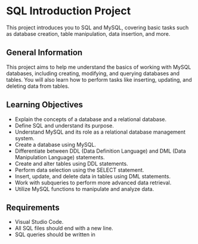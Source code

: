 # SQL Introduction Project

This project introduces you to SQL and MySQL, covering basic tasks such as database creation, table manipulation, data insertion, and more.

## General Information

This project aims to help me understand the basics of working with MySQL databases, including creating, modifying, and querying databases and tables. You will also learn how to perform tasks like inserting, updating, and deleting data from tables.

## Learning Objectives

- Explain the concepts of a database and a relational database.
- Define SQL and understand its purpose.
- Understand MySQL and its role as a relational database management system.
- Create a database using MySQL.
- Differentiate between DDL (Data Definition Language) and DML (Data Manipulation Language) statements.
- Create and alter tables using DDL statements.
- Perform data selection using the SELECT statement.
- Insert, update, and delete data in tables using DML statements.
- Work with subqueries to perform more advanced data retrieval.
- Utilize MySQL functions to manipulate and analyze data.

## Requirements

- Visual Studio Code.
- All SQL files should end with a new line.
- SQL queries should be written in